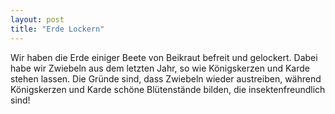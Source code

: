 ```yaml
---
layout: post
title: "Erde Lockern"
---
```

Wir haben die Erde einiger Beete von Beikraut befreit und gelockert. Dabei habe wir Zwiebeln aus dem letzten Jahr, so wie Königskerzen und Karde stehen lassen. Die Gründe sind, dass Zwiebeln wieder austreiben, während Königskerzen und Karde schöne Blütenstände bilden, die insektenfreundlich sind!
